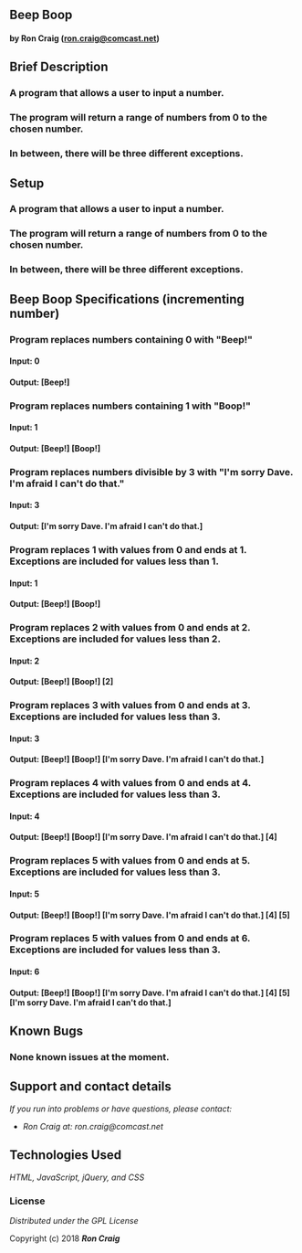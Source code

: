## Beep Boop

#### by Ron Craig (ron.craig@comcast.net)

## Brief Description
### A program that allows a user to input a number.
### The program will return a range of numbers from 0 to the chosen number.
### In between, there will be three different exceptions.

## Setup
### A program that allows a user to input a number.
### The program will return a range of numbers from 0 to the chosen number.
### In between, there will be three different exceptions.

## Beep Boop Specifications (incrementing number)

### Program replaces numbers containing 0 with "Beep!"
#### Input: 0
#### Output: [Beep!]

### Program replaces numbers containing 1 with "Boop!"
#### Input: 1
#### Output: [Beep!] [Boop!]

### Program replaces numbers divisible by 3 with "I'm sorry Dave. I'm afraid I can't do that."
#### Input: 3
#### Output: [I'm sorry Dave. I'm afraid I can't do that.]

### Program replaces 1 with values from 0 and ends at 1. Exceptions are included for values less than 1.
#### Input: 1
#### Output: [Beep!] [Boop!]

### Program replaces 2 with values from 0 and ends at 2. Exceptions are included for values less than 2.
#### Input: 2
#### Output: [Beep!] [Boop!] [2]

### Program replaces 3 with values from 0 and ends at 3. Exceptions are included for values less than 3.
#### Input: 3
#### Output: [Beep!] [Boop!] [I'm sorry Dave. I'm afraid I can't do that.]

### Program replaces 4 with values from 0 and ends at 4. Exceptions are included for values less than 3.
#### Input: 4
#### Output: [Beep!] [Boop!] [I'm sorry Dave. I'm afraid I can't do that.] [4]

### Program replaces 5 with values from 0 and ends at 5. Exceptions are included for values less than 3.
#### Input: 5
#### Output: [Beep!] [Boop!] [I'm sorry Dave. I'm afraid I can't do that.] [4] [5]

### Program replaces 5 with values from 0 and ends at 6. Exceptions are included for values less than 3.
#### Input: 6
#### Output: [Beep!] [Boop!] [I'm sorry Dave. I'm afraid I can't do that.] [4] [5] [I'm sorry Dave. I'm afraid I can't do that.]

## Known Bugs
### None known issues at the moment.

## Support and contact details
_If you run into problems or have questions, please contact:_
* _Ron Craig at: ron.craig@comcast.net_

## Technologies Used
_HTML, JavaScript, jQuery, and CSS_

### License
*Distributed under the GPL License*

Copyright (c) 2018 **_Ron Craig_**
